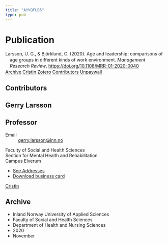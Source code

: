 ```yaml
---
title: "AYVQFLB5"
type: pub
---
```

<h1>Publication</h1>
<article id="csl-bib-container-AYVQFLB5" class="csl-bib-container">
  <div class="csl-bib-body" style="line-height: 1.35; padding-left: 1em; text-indent:-1em;">
  <div class="csl-entry">Larsson, U. G., &amp; Bj&#xF6;rklund, C. (2020). Age and leadership: comparisons of age groups in different kinds of work environment. <i>Management Research Review</i>. <a href="https://doi.org/10.1108/MRR-01-2020-0040">https://doi.org/10.1108/MRR-01-2020-0040</a></div>
</div>
  <div class="csl-bib-buttons">
    <a href="#taxonomy-article-AYVQFLB5" class="csl-bib-button">Archive</a>
    <a href alt="Cristin URL" class="csl-bib-button">Cristin</a>
    <a href alt="Zotero URL" class="csl-bib-button">Zotero</a>
    <a href="#contributors-article-AYVQFLB5" class="csl-bib-button">Contributors</a>
    <a href="https://www.emerald.com/insight/content/doi/10.1108/MRR-01-2020-0040/full/pdf?title=age-and-leadership-comparisons-of-age-groups-in-different-kinds-of-work-environment" class="csl-bib-button">Unpaywall</a>
  </div>
  <div id="csl-bib-meta-container-AYVQFLB5"></div>
</article>
<div id="csl-bib-meta-AYVQFLB5" class="csl-bib-meta">
  <article id="contributors-article-AYVQFLB5" class="contributors-article">
    <h1>Contributors</h1>
    <div class="personas">
<div class="vrtx-hinn-person-card">
<div class="photo">
<i class="lar la-user-circle missing-person"></i>
</div>
<div class="info">
<hgroup><h1>Gerry Larsson</h1>
<h2>Professor</h2>
</hgroup><dl>
<dt>Email</dt>
<dd>
<a href="mailto:gerry.larsson@inn.no">gerry.larsson@inn.no</a>
</dd>
</dl>
<p>
Faculty of Social and Health Sciences<br>
Section for Mental Health and Rehabilitation<br>
Campus Elverum
</p>
<ul class="vrtx-hinn-links">
<li><a href="https://www.inn.no/english/find-an-employee/gerry-larsson.html#vrtx-hinn-addresses">See Addresses</a></li>
<li><a href="https://www.inn.no/english/find-an-employee/gerry-larsson.html?vrtx=vcf">Download business card</a></li>
</ul>
</div>
</div>
<a href="https://app.cristin.no/persons/show.jsf?id=50941" alt="Cristin URL" class="personas-cristin">Cristin</a>
</div>
  </article>
  <article id="taxonomy-article-AYVQFLB5" class="taxonomy-article">
    <h1>Archive</h1>
    <ul>
      <li>Inland Norway University of Applied Sciences</li>
      <li>Faculty of Social and Health Sciences</li>
      <li>Department of Health and Nursing Sciences</li>
      <li>2020</li>
      <li>November</li>
    </ul>
  </article>
</div>
